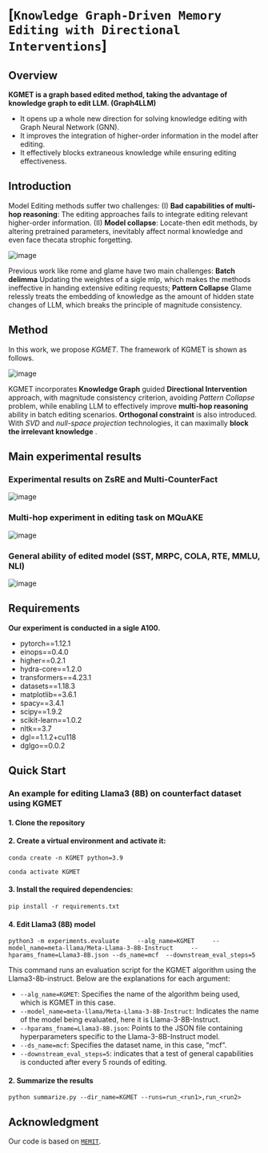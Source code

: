 # [``Knowledge Graph-Driven Memory Editing with Directional Interventions``]
## Overview
**KGMET is a graph based edited method, taking the advantage of knowledge graph to edit LLM. (Graph4LLM)**
- It opens up a whole new direction for solving knowledge editing with Graph Neural Network (GNN).
- It improves the integration of higher-order information in the model after editing.
- It effectively blocks extraneous knowledge while ensuring editing effectiveness.
## Introduction

Model Editing methods suffer two challenges: (I) **Bad capabilities of multi-hop reasoning**: The editing approaches fails to integrate editing relevant higher-order information. (II) **Model collapse**:  Locate-then edit methods, by altering pretrained parameters, inevitably affect normal knowledge and even face thecata strophic forgetting.

![image](https://github.com/user-attachments/assets/bd3c3b4d-c5b8-4d79-8cef-8d4b77d961e0)

Previous work like rome and glame have two main challenges: **Batch delimma** Updating the weightes of a sigle mlp, which makes the methods ineffective in handing extensive editing requests; **Pattern Collapse** Glame relessly treats the embedding of knowledge as the amount of hidden state changes of LLM, which breaks the principle of magnitude consistency.

## Method

In this work, we propose *KGMET*. The framework of KGMET is shown as follows.

![image](https://github.com/user-attachments/assets/3f4ad5d0-d146-4dd3-88e3-3dd041b65c86)

KGMET incorporates **Knowledge Graph** guided **Directional Intervention** approach, with magnitude consistency criterion, avoiding *Pattern Collapse* problem, while enabling LLM to effectively improve **multi-hop reasoning** ability in batch editing scenarios. **Orthogonal constraint** is also introduced. With *SVD* and *null-space projection* technologies, it can maximally **block the irrelevant knowledge** . 

## Main experimental results
### Experimental results on ZsRE and Multi-CounterFact
![image](https://github.com/user-attachments/assets/33d3a8a8-3e9b-42e2-a4c5-2cf2700289ff)

### Multi-hop experiment in editing task on MQuAKE
![image](https://github.com/user-attachments/assets/2aefc337-a286-4ea1-8da2-1c264331fb7a)

### General ability of edited model (SST, MRPC, COLA, RTE, MMLU, NLI)
![image](https://github.com/user-attachments/assets/6f6c19b4-0a69-431a-87bc-d1190fc06782)


## Requirements
**Our experiment is conducted in a sigle A100.**
- pytorch==1.12.1
- einops==0.4.0
- higher==0.2.1
- hydra-core==1.2.0
- transformers==4.23.1
- datasets==1.18.3
- matplotlib==3.6.1
- spacy==3.4.1
- scipy==1.9.2
- scikit-learn==1.0.2
- nltk==3.7
- dgl==1.1.2+cu118
- dglgo==0.0.2
## Quick Start
### An example for editing Llama3 (8B) on counterfact dataset using KGMET
#### 1. Clone the repository
#### 2. Create a virtual environment and activate it:
   `conda create -n KGMET python=3.9`
   
   `conda activate KGMET`
#### 3. Install the required dependencies: 
    pip install -r requirements.txt
#### 4. Edit Llama3 (8B) model 
 
    python3 -m experiments.evaluate     --alg_name=KGMET     --model_name=meta-llama/Meta-Llama-3-8B-Instruct     --hparams_fname=Llama3-8B.json --ds_name=mcf  --downstream_eval_steps=5

This command runs an evaluation script for the KGMET algorithm using the Llama3-8b-instruct. Below are the explanations for each argument:

- `--alg_name=KGMET`: Specifies the name of the algorithm being used, which is KGMET in this case.
- `--model_name=meta-llama/Meta-Llama-3-8B-Instruct`: Indicates the name of the model being evaluated, here it is Llama-3-8B-Instruct.
- `--hparams_fname=Llama3-8B.json`: Points to the JSON file containing hyperparameters specific to the Llama-3-8B-Instruct model.
- `--ds_name=mcf`: Specifies the dataset name, in this case, "mcf". 
- `--downstream_eval_steps=5`: indicates that a test of general capabilities is conducted after every 5 rounds of editing.
#### 2. Summarize the results

    python summarize.py --dir_name=KGMET --runs=run_<run1>,run_<run2>

## Acknowledgment
Our code is based on  [``MEMIT``](https://github.com/kmeng01/memit.git).
